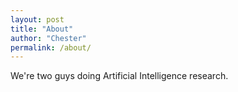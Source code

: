 ```yaml
---
layout: post
title: "About"
author: "Chester"
permalink: /about/
---
```


We're two guys doing Artificial Intelligence research.
